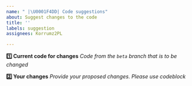 ```yaml
---
name: " |\U0001F4DD| Code suggestions"
about: Suggest changes to the code
title: ''
labels: suggestion
assignees: Korrumz2PL

---
```


**1️⃣ Current code for changes**
*Code from the `beta` branch that is to be changed*

**2️⃣ Your changes**
*Provide your proposed changes. Please use codeblock*
